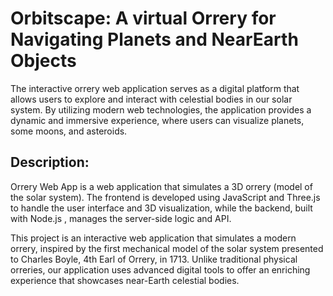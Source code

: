 # Orbitscape: A virtual Orrery for Navigating Planets and NearEarth Objects
The interactive orrery web application serves as a digital platform that allows users to explore and interact with celestial bodies in our solar system. By utilizing modern web technologies, the application provides a dynamic and immersive experience, where users can visualize planets, some moons, and asteroids.


## Description:
Orrery Web App is a web application that simulates a 3D orrery (model of the solar system). The frontend is developed using JavaScript and Three.js to handle the user interface and 3D visualization, while the backend, built with Node.js , manages the server-side logic and API.

This project is an interactive web application that simulates a modern orrery, inspired by the first mechanical model of the solar system presented to Charles Boyle, 4th Earl of Orrery, in 1713. Unlike traditional physical orreries, our application uses advanced digital tools to offer an enriching experience that showcases near-Earth celestial bodies.
